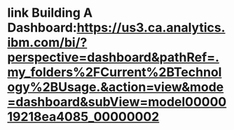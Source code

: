 # link Building A Dashboard:https://us3.ca.analytics.ibm.com/bi/?perspective=dashboard&pathRef=.my_folders%2FCurrent%2BTechnology%2BUsage.&action=view&mode=dashboard&subView=model0000019218ea4085_00000002

